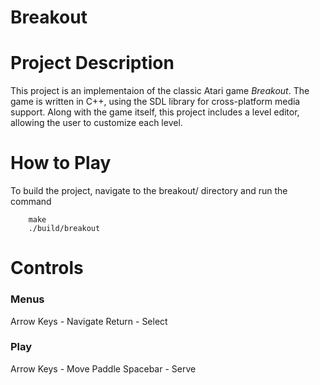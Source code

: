 # Breakout

# Project Description

This project is an implementaion of the classic Atari game *Breakout*. The game is written in C++, using the SDL library for cross-platform media support. Along with the game itself, this project includes a level editor, allowing the user to customize each level.

# How to Play

To build the project, navigate to the breakout/ directory and run the command
```
    make
    ./build/breakout
```

# Controls

### Menus
Arrow Keys - Navigate
Return - Select

### Play
Arrow Keys - Move Paddle
Spacebar - Serve
